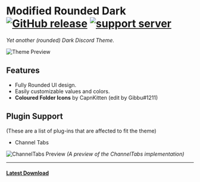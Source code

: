 # Modified Rounded Dark [![GitHub release](https://img.shields.io/github/release/Akr0ss/modifiedroundeddark?include_prereleases=&sort=semver&color=4a924d&style=flat-square)](https://github.com/Akr0ss/modifiedroundeddark/releases/) [![support server](https://dcbadge.vercel.app/api/server/ANgfZVa?style=flat-square&theme=default-inverted)](https://discord.gg/ANgfZVa)

*Yet another (rounded) Dark Discord Theme.*



![Theme Preview](https://adaelyn.needs.rest/r/Discord_UK5tqOf7UN.png "Theme Preview")

## Features

- Fully Rounded UI design.
- Easily customizable values and colors.
- **Coloured Folder Icons** by CapnKitten (edit by Gibbu#1211)

## Plugin Support

(These are a list of plug-ins that are affected to fit the theme)

- Channel Tabs

![ChannelTabs Preview](https://adaelyn.needs.rest/r/Discord_4e3F9gyi2f.png "ChannelTabs Preview")
*(A preview of the ChannelTabs implementation)*

---

#### [Latest Download](https://github.com/akr0ss/ModifiedRoundedDark/releases/latest)